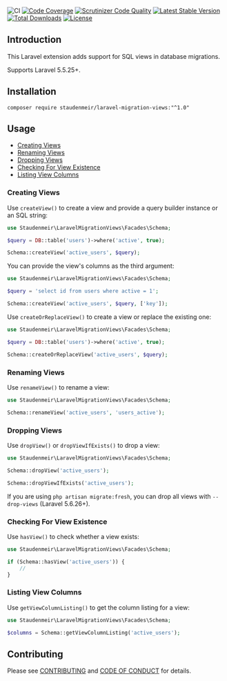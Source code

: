 ![CI](https://github.com/staudenmeir/laravel-migration-views/workflows/CI/badge.svg)
[![Code Coverage](https://scrutinizer-ci.com/g/staudenmeir/laravel-migration-views/badges/coverage.png?b=master)](https://scrutinizer-ci.com/g/staudenmeir/laravel-migration-views/?branch=master)
[![Scrutinizer Code Quality](https://scrutinizer-ci.com/g/staudenmeir/laravel-migration-views/badges/quality-score.png?b=master)](https://scrutinizer-ci.com/g/staudenmeir/laravel-migration-views/?branch=master)
[![Latest Stable Version](https://poser.pugx.org/staudenmeir/laravel-migration-views/v/stable)](https://packagist.org/packages/staudenmeir/laravel-migration-views)
[![Total Downloads](https://poser.pugx.org/staudenmeir/laravel-migration-views/downloads)](https://packagist.org/packages/staudenmeir/laravel-migration-views)
[![License](https://poser.pugx.org/staudenmeir/laravel-migration-views/license)](https://packagist.org/packages/staudenmeir/laravel-migration-views)

## Introduction
This Laravel extension adds support for SQL views in database migrations.

Supports Laravel 5.5.25+.
 
## Installation

    composer require staudenmeir/laravel-migration-views:"^1.0"

## Usage

- [Creating Views](#creating-views)
- [Renaming Views](#renaming-views)
- [Dropping Views](#dropping-views)
- [Checking For View Existence](#checking-for-view-existence)
- [Listing View Columns](#listing-view-columns)

### Creating Views

Use `createView()` to create a view and provide a query builder instance or an SQL string:

```php
use Staudenmeir\LaravelMigrationViews\Facades\Schema;

$query = DB::table('users')->where('active', true);

Schema::createView('active_users', $query);
```

You can provide the view's columns as the third argument:

```php
use Staudenmeir\LaravelMigrationViews\Facades\Schema;

$query = 'select id from users where active = 1';

Schema::createView('active_users', $query, ['key']);
```

Use `createOrReplaceView()` to create a view or replace the existing one:

```php
use Staudenmeir\LaravelMigrationViews\Facades\Schema;

$query = DB::table('users')->where('active', true); 

Schema::createOrReplaceView('active_users', $query);
```

### Renaming Views

Use `renameView()` to rename a view:

```php
use Staudenmeir\LaravelMigrationViews\Facades\Schema;

Schema::renameView('active_users', 'users_active');
```

### Dropping Views

Use `dropView()` or `dropViewIfExists()` to drop a view:

```php
use Staudenmeir\LaravelMigrationViews\Facades\Schema;

Schema::dropView('active_users');

Schema::dropViewIfExists('active_users');
```

If you are using `php artisan migrate:fresh`, you can drop all views with `--drop-views` (Laravel 5.6.26+).

### Checking For View Existence

Use `hasView()` to check whether a view exists:

```php
use Staudenmeir\LaravelMigrationViews\Facades\Schema;

if (Schema::hasView('active_users')) {
    //
}
```

### Listing View Columns

Use `getViewColumnListing()` to get the column listing for a view:

```php
use Staudenmeir\LaravelMigrationViews\Facades\Schema;

$columns = Schema::getViewColumnListing('active_users');
```

## Contributing

Please see [CONTRIBUTING](CONTRIBUTING.md) and [CODE OF CONDUCT](CODE_OF_CONDUCT.md) for details.
